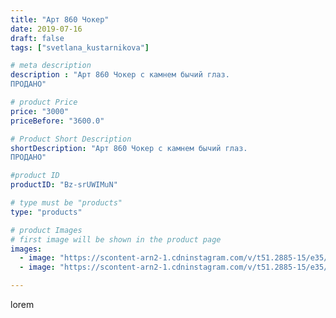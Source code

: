 ```yaml
---
title: "Арт 860 Чокер"
date: 2019-07-16
draft: false
tags: ["svetlana_kustarnikova"]

# meta description
description : "Арт 860 Чокер с камнем бычий глаз.
ПРОДАНО"

# product Price
price: "3000"
priceBefore: "3600.0"

# Product Short Description
shortDescription: "Арт 860 Чокер с камнем бычий глаз.
ПРОДАНО"

#product ID
productID: "Bz-srUWIMuN"

# type must be "products"
type: "products"

# product Images
# first image will be shown in the product page
images:
  - image: "https://scontent-arn2-1.cdninstagram.com/v/t51.2885-15/e35/p1080x1080/65671923_126939878536354_7030867419447348929_n.jpg?tp=1&_nc_ht=scontent-arn2-1.cdninstagram.com&_nc_cat=110&_nc_ohc=4ZDb83Y8o2cAX9dreDk&oh=bb3b4f3a2983a5c01acd7553c07e9e54&oe=606CB8E9&ig_cache_key=MjA4OTMwMzc2MTk4NzI3Mzc0MA%3D%3D.2"
  - image: "https://scontent-arn2-1.cdninstagram.com/v/t51.2885-15/e35/p1080x1080/66403127_491730078299486_7892816326646699577_n.jpg?tp=1&_nc_ht=scontent-arn2-1.cdninstagram.com&_nc_cat=102&_nc_ohc=MeiCe8NajJcAX_57yWN&oh=ace999308439e24263409e1b3ae9760a&oe=606C5613&ig_cache_key=MjA4OTMwMzc2MTk3ODg4NTk3Mw%3D%3D.2"

---
```

lorem
